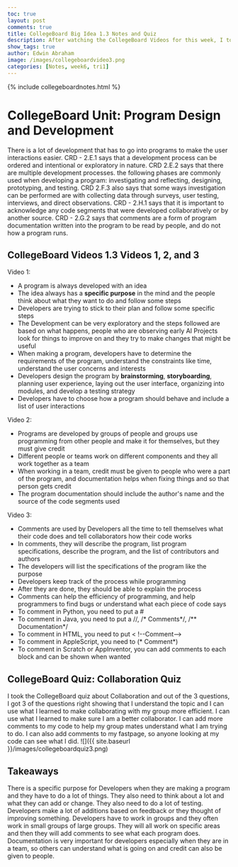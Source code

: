 ```yaml
---
toc: true
layout: post
comments: true
title: CollegeBoard Big Idea 1.3 Notes and Quiz
description: After watching the CollegeBoard Videos for this week, I took some notes and took the quiz afterwards, here are some notes and thoughts about the quiz
show_tags: true
author: Edwin Abraham
image: /images/collegeboardvideo3.png
categories: [Notes, week6, tri1]
---
```

{% include collegeboardnotes.html %}

# CollegeBoard Unit: Program Design and Development
There is a lot of development that has to go into programs to make the user interactions easier. CRD - 2.E.1 says that a development process can be ordered and intentional or exploratory in nature. CRD 2.E.2 says that there are multiple development processes. the following phases are commonly used when developing a program: investigating and reflecting, designing, prototyping, and testing. CRD 2.F.3 also says that some ways investigation can be performed are with collecting data through surveys, user testing, interviews, and direct observations. CRD - 2.H.1 says that it is important to acknowledge any code segments that were developed collaboratively or by another source. CRD - 2.G.2 says that comments are a form of program documentation written into the program to be read by people, and do not how a program runs.

## CollegeBoard Videos 1.3 Videos 1, 2, and 3

Video 1:
- A program is always developed with an idea
- The idea always has a **specific purpose** in the mind and the people think about what they want to do and follow some steps
- Developers are trying to stick to their plan and follow some specific steps
- The Development can be very exploratory and the steps followed are based on what happens, people who are observing early AI Projects look for things to improve on and they try to make changes that might be useful
- When making a program, developers have to determine the requirements of the program, understand the constraints like time, understand the user concerns and interests
- Developers design the program by **brainstorming**, **storyboarding**, planning user experience, laying out the user interface, organizing into modules, and develop a testing strategy
- Developers have to choose how a program should behave and include a list of user interactions

Video 2:
- Programs are developed by groups of people and groups use programming from other people and make it for themselves, but they must give credit
- Different people or teams work on different components and they all work together as a team
- When working in a team, credit must be given to people who were a part of the program, and documentation helps when fixing things and so that person gets credit
- The program documentation should include the author's name and the source of the code segments used


Video 3:
- Comments are used by Developers all the time to tell themselves what their code does and tell collaborators how their code works
- In comments, they will describe the program, list program specifications, describe the program, and the list of contributors and authors
- The developers will list the specifications of the program like the purpose
- Developers keep track of the process while programming
- After they are done, they should be able to explain the process
- Comments can help the efficiency of programming, and help programmers to find bugs or understand what each piece of code says
- To comment in Python, you need to put a #
- To comment in Java, you need to put a //, /* Comments*/, /** Documentation*/
- To comment in HTML, you need to put < !--Comment-->
- To comment in AppleScript, you need to (* Comment*)
- To comment in Scratch or AppInventor, you can add comments to each block and can be shown when wanted

## CollegeBoard Quiz: Collaboration Quiz
I took the CollegeBoard quiz about Collaboration and out of the 3 questions, I got 3 of the questions right showing that I understand the topic and I can use what I learned to make collaborating with my group more efficient. I can use what I learned to make sure I am a better collaborator. I can add more comments to my code to help my group mates understand what I am trying to do. I can also add comments to my fastpage, so anyone looking at my code can see what I did.
![]({{ site.baseurl }}/images/collegeboardquiz3.png)

## Takeaways
There is a specific purpose for Developers when they are making a program and they have to do a lot of things. They also need to think about a lot and what they can add or change. They also need to do a lot of testing. Developers make a lot of additions based on feedback or they thought of improving something. Developers have to work in groups and they often work in small groups of large groups. They will all work on specific areas and then they will add comments to see what each program does. Documentation is very important for developers especially when they are in a team, so others can understand what is going on and credit can also be given to people.